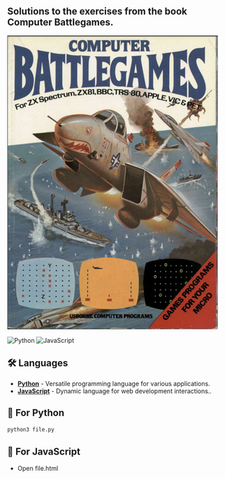 ## Solutions to the exercises from the book Computer Battlegames.
![preview](https://github.com/ismaelmelgarejo/Computer_Battlegames/blob/main/Computer_Battlegames.png?raw=true)

![Python](https://img.shields.io/badge/Python-0F172A?&logo=Python)
![JavaScript](https://img.shields.io/badge/JavaScript-0F172A?&logo=JavaScript)

## 🛠️ Languages

- [**Python**](https://www.python.org/) - Versatile programming language for various applications.
- [**JavaScript**](https://developer.mozilla.org/es/docs/Web/JavaScript) - Dynamic language for web development interactions..

## 🧞 For Python
```bash
python3 file.py
```

## 🧞 For JavaScript
- Open file.html

